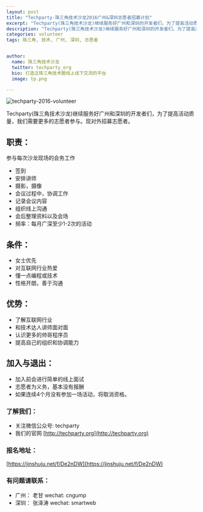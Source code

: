 ```yaml
---
layout: post
title: "Techparty-珠三角技术沙龙2016广州&深圳志愿者招募计划"
excerpt: "Techparty(珠三角技术沙龙)继续服务好广州和深圳的开发者们，为了提高活动质量，我们需要更多的志愿者参与。现对外招募志愿者。"
description: "Techparty(珠三角技术沙龙)继续服务好广州和深圳的开发者们，为了提高活动质量，我们需要更多的志愿者参与。现对外招募志愿者。"
categories: volunteer
tags: 珠三角, 技术, 广州, 深圳, 志愿者


author:
  name: 珠三角技术沙龙
  twitter: techparty_org
  bio: 打造泛珠三角技术圈线上线下交流的平台
  image: tp.png

---
```


![techparty-2016-volunteer](http://77fktv.com1.z0.glb.clouddn.com/techparty-blog/2016/techparty_2016_volunteer_banner.jpg) 


Techparty(珠三角技术沙龙)继续服务好广州和深圳的开发者们，为了提高活动质量，我们需要更多的志愿者参与。现对外招募志愿者。


## 职责：

参与每次沙龙现场的会务工作

* 签到
* 安排讲师
* 摄影，摄像
* 会议过程中，协调工作
* 记录会议内容
* 组织线上沟通
* 会后整理资料以及会场
* 频率：每月广深至少1-2次的活动


## 条件：
* 女士优先
* 对互联网行业热爱
* 懂一点编程或技术
* 性格开朗，善于沟通


## 优势：
* 了解互联网行业
* 和技术达人讲师面对面
* 认识更多的帅哥程序员
* 提高自己的组织和协调能力

## 加入与退出：
* 加入前会进行简单的线上面试
* 志愿者为义务，基本没有报酬
* 如果连续4个月没有参加一场活动，将取消资格。

### 了解我们：
* 关注微信公众号: techparty
* 我们的官网 [http://techparty.org](http://techparty.org)

### 报名地址：
[https://jinshuju.net/f/De2nDW](https://jinshuju.net/f/De2nDW)

### 有问题请联系：
* 广州： 老甘   wechat: cngump
* 深圳： 张泽涛    wechat: smartweb

